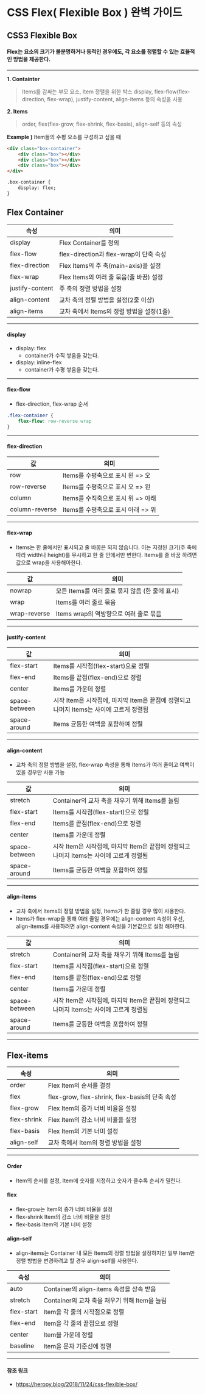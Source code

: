 # CSS Flex( Flexible Box ) 완벽 가이드


## CSS3 Flexible Box
#### Flex는 요소의 크기가 불분명하거나 동적인 경우에도, 각 요소를 정렬할 수 있는 효율적인 방법을 제공한다.
___
__1. Containter__
> Items를 감싸는 부모 요소, Item 정렬을 위한 박스 
> display, flex-flow(flex-direction, flex-wrap), justify-content, align-items 등의 속성을 사용

__2. Items__
> order, flex(flex-grow, flex-shrink, flex-basis), align-self 등의 속성

__Example )__ Item들의 수평 요소를 구성하고 싶을 때

```HTML
<div class="box-container">
    <div class="box"></div>
    <div class="box"></div>
    <div class="box"></div>
</div>

.box-container {
    display: flex;
}
```

## Flex Container
|속성|의미|
|---|---|
|display| Flex Container를 정의|
|flex-flow| flex-direction과 flex-wrap이 단축 속성|
|flex-direction| Flex Items의 주 축(main-axis)을 설정|
|flex-wrap| Flex Items의 여러 줄 묶음(줄 바꿈) 설정|
|justify-content| 주 축의 정렬 방법을 설정|
|align-content| 교차 축의 정렬 방법을 설정(2줄 이상)|
|align-items| 교차 축에서 Items의 정렬 방법을 설정(1줄)|
___

#### display
- display: flex
  - container가 수직 쌓음을 갖는다.
- display: inline-flex
  - container가 수평 쌓음을 갖는다.
___    

#### flex-flow
- flex-direction, flex-wrap 순서
```css
.flex-container {
    flex-flow: row-reverse wrap
}
```
___

#### flex-direction
|값|의미|  
|---|---|
|row| Items를 수평축으로 표시 왼 => 오|
|row-reverse| Items를 수평축으로 표시 오 => 왼|
|column| Items를 수직축으로 표시 위 => 아래|
|column-reverse| Items를 수평축으로 표시 아래 => 위|
___

#### flex-wrap
- Items는 한 줄에서만 표시되고 줄 바꿈은 되지 않습니다.
이는 지정된 크기(주 축에 따라 width나 height)를 무시하고 한 줄 안에서만 변한다.
Items를 줄 바꿈 하려면 값으로 wrap을 사용해아한다.  

|값|의미|  
|---|---|
|nowrap| 모든 Items를 여러 줄로 묶지 않음 (한 줄에 표시)|
|wrap| Items를 여러 줄로 묶음|
|wrap-reverse| Items wrap의 역방향으로 여러 줄로 묶음|
___

#### justify-content
|값|의미|  
|---|---|
|flex-start|Items를 시작점(flex-start)으로 정렬|
|flex-end|Items를 끝점(flex-end)으로 정렬|
|center|Items를 가운데 정렬|
|space-between|시작 Item은 시작점에, 마지막 Item은 끝점에 정렬되고 나머지 Items는 사이에 고르게 정렬됨|
|space-around|Items 균등한 여백을 포함하여 정렬|
___

#### align-content
- 교차 축의 정렬 방법을 설정, flex-wrap 속성을 통해 Items가 여러 줄이고 여백이 있을 경우만 사용 가능

|값|의미|  
|---|---|
|stretch|Container의 교차 축을 채우기 위해 Items를 늘림|
|flex-start|Items를 시작점(flex-start)으로 정렬|
|flex-end|Items를 끝점(flex-end)으로 정렬|
|center|Items를 가운데 정렬|
|space-between|시작 Item은 시작점에, 마지막 Item은 끝점에 정렬되고 나머지 Items는 사이에 고르게 정렬됨|
|space-around|Items를 균등한 여백을 포함하여 정렬|
___

#### align-items
- 교차 축에서 Items의 정렬 방법을 설정, Items가 한 줄일 경우 많이 사용한다. 
- Items가 flex-wrap을 통해 여러 줄일 경우에는 align-content 속성이 우선, align-items를 사용하려면
align-content 속성을 기본값으로 설정 해아한다.

|값|의미|  
|---|---|
|stretch|Container의 교차 축을 채우기 위해 Items를 늘림|
|flex-start|Items를 시작점(flex-start)으로 정렬|
|flex-end|Items를 끝점(flex-end)으로 정렬|
|center|Items를 가운데 정렬|
|space-between|시작 Item은 시작점에, 마지막 Item은 끝점에 정렬되고 나머지 Items는 사이에 고르게 정렬됨|
|space-around|Items를 균등한 여백을 포함하여 정렬|
___

## Flex-items
|속성|의미|  
|---|---|
|order|Flex Item의 순서를 결정|
|flex|flex-grow, flex-shrink, flex-basis의 단축 속성|
|flex-grow|Flex Item의 증가 너비 비율을 설정|
|flex-shrink|Flex Item의 감소 너비 비율을 설정|
|flex-basis|Flex Item의 기본 너미 설정|
|align-self|교차 축에서 Item의 정렬 방법을 설정|
___

#### Order
- Item의 순서를 설정, Item에 숫자를 지정하고 숫자가 클수록 순서가 밀린다.

#### flex
- flex-grow는 Item의 증가 너비 비율을 설정
- flex-shrink Item의 감소 너비 비율을 설정
- flex-basis Item의 기본 너비 설정

#### align-self
- align-items는 Container 내 모든 Items의 정렬 방법을 설정하지만
일부 Item만 정렬 방법을 변경하려고 할 경우 align-self를 사용한다.

|속성|의미|  
|---|---|
|auto|Container의 align-items 속성을 상속 받음|
|stretch|Container의 교차 축을 채우기 위해 Item을 늘림|
|flex-start|Item을 각 줄의 시작점으로 정렬|
|flex-end|Item을 각 줄의 끝점으로 정렬|
|center|Item을 가운데 정렬|
|baseline|Item을 문자 기준선에 정렬|
___
  

#### 참조 링크
- https://heropy.blog/2018/11/24/css-flexible-box/    




